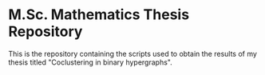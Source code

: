 # M.Sc. Mathematics Thesis Repository
This is the repository containing the scripts used to obtain the results of my thesis titled "Coclustering in binary hypergraphs". 
